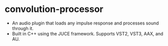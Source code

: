 # convolution-processor

- An audio plugin that loads any impulse response and processes sound through it.
- Built in C++ using the JUCE framework. Supports VST2, VST3, AAX, and AU. 

